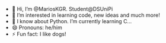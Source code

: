 - 👋 Hi, I’m @MariosKGR. Student@DSUniPi
- 👀 I’m interested in learning code, new ideas and much more!
- 🌱 I know about Python. I’m currently learning C...
- 😄 Pronouns: he/him
- ⚡ Fun fact: I like dogs!

<!---
MariosKGR/MariosKGR is a ✨ special ✨ repository because its `README.md` (this file) appears on your GitHub profile.
You can click the Preview link to take a look at your changes.
--->
